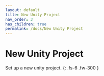 ```yaml
---
layout: default
title: New Unity Project
nav_order: 3
has_children: true
permalink: /docs/New Unity Project
---
```


# New Unity Project

Set up a new unity project.
{: .fs-6 .fw-300 }

